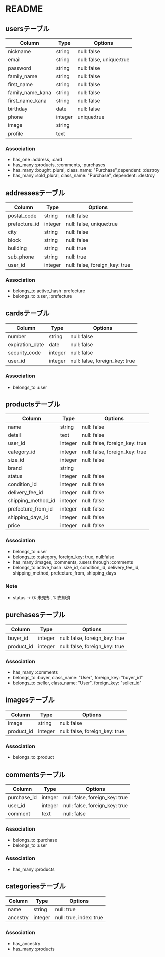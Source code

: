 # README

## usersテーブル

|Column|Type|Options|
|------|----|-------|
|nickname|string|null: false|
|email|string|null: false, unique:true|
|password|string|null: false|
|family_name|string|null: false|
|first_name|string|null: false|
|family_name_kana|string|null: false|
|first_name_kana|string|null: false|
|birthday|date|null: false|
|phone|integer|unique:true|
|image|string||
|profile|text||

### Association
- has_one :address, :card
- has_many :products, :comments, :purchases
- has_many :bought_plural, class_name: "Purchase",dependent: :destroy
- has_many :sold_plural, class_name: "Purchase", dependent: :destroy

## addressesテーブル

|Column|Type|Options|
|------|----|-------|
|postal_code|string|null: false|
|prefecture_id|integer|null: false, unique:true|
|city|string|null: false|
|block|string|null: false|
|building|string|null: true|
|sub_phone|string|null: true|
|user_id|integer|null: false, foreign_key: true|

### Association
- belongs_to active_hash :prefecture
- belongs_to :user, :prefecture

## cardsテーブル

|Column|Type|Options|
|------|----|-------|
|number|string|null: false|
|expiration_date|date|null: false|
|security_code|integer|null: false|
|user_id|integer|null: false, foreign_key: true|

### Association
- belongs_to :user

## productsテーブル

|Column|Type|Options|
|------|----|-------|
|name|string|null: false|
|detail|text|null: false|
|user_id|integer|null: false, foreign_key: true|
|category_id|integer|null: false, foreign_key: true|
|size_id|integer|null: false|
|brand|string|
|status|integer|null: false|
|condition_id|integer|null: false|
|delivery_fee_id|integer|null: false|
|shipping_method_id|integer|null: false|
|prefecture_from_id|integer|null: false|
|shipping_days_id|integer|null: false|
|price|integer|null: false|

### Association
- belongs_to :user
- belongs_to :category, foreign_key: true, null:false 
- has_many :images, :comments, :users through :comments
- belongs_to active_hash :size_id, condition_id, delivery_fee_id, shipping_method, prefecture_from, shipping_days

### Note
- status -> 0: 未売却, 1: 売却済

## purchasesテーブル

|Column|Type|Options|
|------|----|-------|
|buyer_id|integer|null: false, foreign_key: true|
|product_id|integer|null: false, foreign_key: true|
### Association
- has_many :comments
- belongs_to :buyer, class_name: "User", foreign_key: "buyer_id"
- belongs_to :seller, class_name: "User", foreign_key: "seller_id"

## imagesテーブル

|Column|Type|Options|
|------|----|-------|
|image|string|null: false|
|product_id|integer|null: false, foreign_key: true|

### Association
- belongs_to :product


## commentsテーブル

|Column|Type|Options|
|------|----|-------|
|purchase_id|integer|null: false, foreign_key: true|
|user_id|integer|null: false, foreign_key: true|
|comment|text|null: false|

### Association
- belongs_to :purchase
- belongs_to :user

### Association
- has_many :products

## categoriesテーブル

|Column|Type|Options|
|------|----|-------|
|name|string|null: true|
|ancestry|integer|null: true, index: true|

### Association
- has_ancestry
- has_many :products
